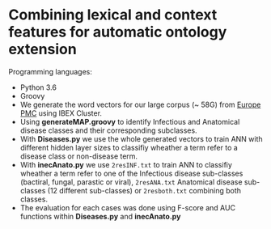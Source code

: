 # Combining lexical and context features for automatic ontology extension
Programming languages:
  * Python 3.6
  * Groovy
* We generate the word vectors for our large corpus (~ 58G) from [Europe PMC](http://europepmc.org/ftp/archive/v.2017.06/) using IBEX Cluster.  
* Using **generateMAP.groovy** to identify Infectious and Anatomical disease classes and their corresponding subclasses.  
* With **Diseases.py** we use the whole generated vectors to train ANN with different hidden layer sizes to classifiy wheather a term refer to a disease class or non-disease term.  
* With **inecAnato.py** we use ```2resINF.txt``` to train ANN to classifiy wheather a term refer to one of the Infectious disease sub-classes (bactiral, fungal, parastic or viral), ```2resANA.txt``` Anatomical disease sub-classes (12 different sub-classes) or ```2resboth.txt``` combining both classes.  
* The evaluation for each cases was done using F-score and AUC functions within **Diseases.py** and **inecAnato.py**
